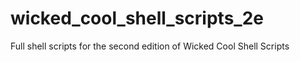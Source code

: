 # wicked_cool_shell_scripts_2e
Full shell scripts for the second edition of Wicked Cool Shell Scripts
